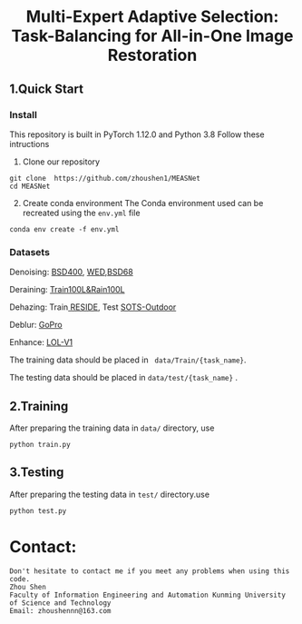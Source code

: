 # <p align=center> Multi-Expert Adaptive Selection: Task-Balancing for All-in-One Image Restoration</p>

## 1.Quick Start

### Install
This repository is built in PyTorch 1.12.0 and Python 3.8
Follow these intructions
1. Clone our repository
```
git clone  https://github.com/zhoushen1/MEASNet
cd MEASNet
```
2. Create conda environment
The Conda environment used can be recreated using the ```env.yml``` file
```
conda env create -f env.yml
```
### Datasets
Denoising: [BSD400](https://drive.google.com/file/d/1idKFDkAHJGAFDn1OyXZxsTbOSBx9GS8N/view?usp=sharing), [WED](https://drive.google.com/file/d/1e62XGdi5c6IbvkZ70LFq0KLRhFvih7US/view?usp=sharing),[BSD68](https://github.com/clausmichele/CBSD68-dataset/tree/master/CBSD68/original)

Deraining: [Train100L&Rain100L](https://drive.google.com/drive/folders/1-_Tw-LHJF4vh8fpogKgZx1EQ9MhsJI_f?usp=sharing)

Dehazing: Train[ RESIDE](https://sites.google.com/view/reside-dehaze-datasets/reside-%CE%B2), Test [SOTS-Outdoor](https://sites.google.com/view/reside-dehaze-datasets/reside-v0)

Deblur: [GoPro](https://drive.google.com/file/d/1y_wQ5G5B65HS_mdIjxKYTcnRys_AGh5v/view?usp=sharing)

Enhance: [LOL-V1](https://daooshee.github.io/BMVC2018website/)

The training data should be placed in ``` data/Train/{task_name}```.

The testing data should be placed in ```data/test/{task_name}``` . 

## 2.Training
After preparing the training data in ```data/``` directory, use 
```
python train.py
```
## 3.Testing

After preparing the testing data in ```test/``` directory.use
```
python test.py
```
# Contact:
    Don't hesitate to contact me if you meet any problems when using this code.
    Zhou Shen
    Faculty of Information Engineering and Automation Kunming University of Science and Technology                                                           
    Email: zhoushennn@163.com

